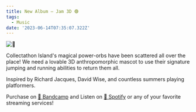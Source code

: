 ```yaml
---
title: New Album — Jam 3D 🟢
tags:
  - Music
date: '2023-06-14T07:35:07.322Z'
---
```


![🔵](http://res.cloudinary.com/cpadilla/image/upload/v1715540106/chrisdpadilla/albums/gjtaih6mu4n3b7waq5bt.jpg)

Collectathon Island's magical power-orbs have been scattered all over the place! We need a lovable 3D anthropomorphic mascot to use their signature jumping and running abilities to return them all.

Inspired by Richard Jacques, David Wise, and countless summers playing platformers.

Purchase on [🤘 Bandcamp](https://letsgochris.bandcamp.com/album/jam-3d) and Listen on [🙉 Spotify](https://open.spotify.com/album/18LcJLrmBcc5uHT7KbttgX) or any of your favorite streaming services!
